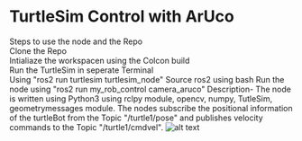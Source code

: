 # TurtleSim Control with ArUco
Steps to use the node and the Repo</br>
Clone the Repo</br>
Intialiaze the workspacen using the Colcon build</br> 
Run the TurtleSim in seperate Terminal</br>
Using "ros2 run turtlesim turtlesim_node"
Source ros2 using bash
Run the node using "ros2 run my_rob_control camera_aruco"
Description-
The node is written using Python3 using rclpy module, opencv, numpy, TutleSim, geometrymessages module. The nodes subscribe the positional information of the turtleBot from the Topic "/turtle1/pose" and publishes velocity commands to the Topic "/turtle1/cmdvel". 
![alt text](https://github.com/BhargavMN/UR_5-control-with-ArUco-/blob/5ea09baa6a9233a046daddce9804c3738564d162/rosgraph.png)
